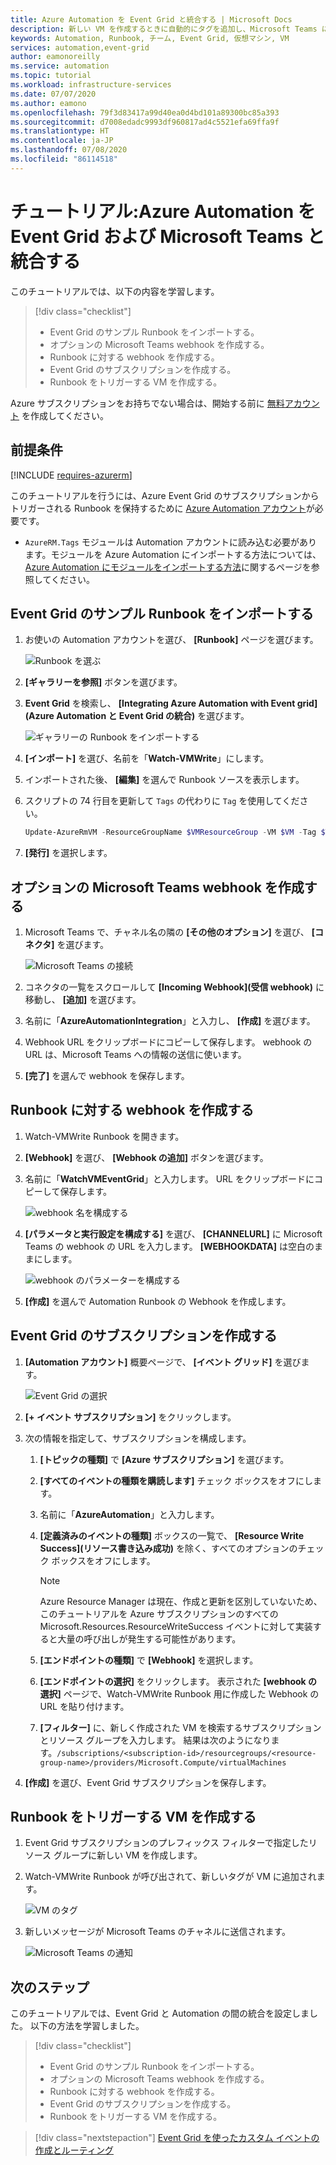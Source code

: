 ```yaml
---
title: Azure Automation を Event Grid と統合する | Microsoft Docs
description: 新しい VM を作成するときに自動的にタグを追加し、Microsoft Teams に通知を送信する方法について説明します。
keywords: Automation, Runbook, チーム, Event Grid, 仮想マシン, VM
services: automation,event-grid
author: eamonoreilly
ms.service: automation
ms.topic: tutorial
ms.workload: infrastructure-services
ms.date: 07/07/2020
ms.author: eamono
ms.openlocfilehash: 79f3d83417a99d40ea0d4bd101a89300bc85a393
ms.sourcegitcommit: d7008edadc9993df960817ad4c5521efa69ffa9f
ms.translationtype: HT
ms.contentlocale: ja-JP
ms.lasthandoff: 07/08/2020
ms.locfileid: "86114518"
---
```

# <a name="tutorial-integrate-azure-automation-with-event-grid-and-microsoft-teams"></a>チュートリアル:Azure Automation を Event Grid および Microsoft Teams と統合する

このチュートリアルでは、以下の内容を学習します。

> [!div class="checklist"]
> * Event Grid のサンプル Runbook をインポートする。
> * オプションの Microsoft Teams webhook を作成する。
> * Runbook に対する webhook を作成する。
> * Event Grid のサブスクリプションを作成する。
> * Runbook をトリガーする VM を作成する。

Azure サブスクリプションをお持ちでない場合は、開始する前に [無料アカウント](https://azure.microsoft.com/free/?WT.mc_id=A261C142F) を作成してください。

## <a name="prerequisites"></a>前提条件

[!INCLUDE [requires-azurerm](../../includes/requires-azurerm.md)]

このチュートリアルを行うには、Azure Event Grid のサブスクリプションからトリガーされる Runbook を保持するために [Azure Automation アカウント](../automation/automation-offering-get-started.md)が必要です。

* `AzureRM.Tags` モジュールは Automation アカウントに読み込む必要があります。モジュールを Azure Automation にインポートする方法については、[Azure Automation にモジュールをインポートする方法](../automation/automation-update-azure-modules.md)に関するページを参照してください。

## <a name="import-an-event-grid-sample-runbook"></a>Event Grid のサンプル Runbook をインポートする

1. お使いの Automation アカウントを選び、 **[Runbook]** ページを選びます。

   ![Runbook を選ぶ](./media/ensure-tags-exists-on-new-virtual-machines/select-runbooks.png)

2. **[ギャラリーを参照]** ボタンを選びます。

3. **Event Grid** を検索し、 **[Integrating Azure Automation with Event grid]\(Azure Automation と Event Grid の統合\)** を選びます。

    ![ギャラリーの Runbook をインポートする](media/ensure-tags-exists-on-new-virtual-machines/gallery-event-grid.png)

4. **[インポート]** を選び、名前を「**Watch-VMWrite**」にします。

5. インポートされた後、 **[編集]** を選んで Runbook ソースを表示します。 
6. スクリプトの 74 行目を更新して `Tags` の代わりに `Tag` を使用してください。

    ```powershell
    Update-AzureRmVM -ResourceGroupName $VMResourceGroup -VM $VM -Tag $Tag | Write-Verbose
    ```
7. **[発行]** を選択します。

## <a name="create-an-optional-microsoft-teams-webhook"></a>オプションの Microsoft Teams webhook を作成する

1. Microsoft Teams で、チャネル名の隣の **[その他のオプション]** を選び、 **[コネクタ]** を選びます。

    ![Microsoft Teams の接続](media/ensure-tags-exists-on-new-virtual-machines/teams-webhook.png)

2. コネクタの一覧をスクロールして **[Incoming Webhook]\(受信 webhook\)** に移動し、 **[追加]** を選びます。

3. 名前に「**AzureAutomationIntegration**」と入力し、 **[作成]** を選びます。

4. Webhook URL をクリップボードにコピーして保存します。 webhook の URL は、Microsoft Teams への情報の送信に使います。

5. **[完了]** を選んで webhook を保存します。

## <a name="create-a-webhook-for-the-runbook"></a>Runbook に対する webhook を作成する

1. Watch-VMWrite Runbook を開きます。

2. **[Webhook]** を選び、 **[Webhook の追加]** ボタンを選びます。

3. 名前に「**WatchVMEventGrid**」と入力します。 URL をクリップボードにコピーして保存します。

    ![webhook 名を構成する](media/ensure-tags-exists-on-new-virtual-machines/copy-url.png)

4. **[パラメータと実行設定を構成する]** を選び、 **[CHANNELURL]** に Microsoft Teams の webhook の URL を入力します。 **[WEBHOOKDATA]** は空白のままにします。

    ![webhook のパラメーターを構成する](media/ensure-tags-exists-on-new-virtual-machines/configure-webhook-parameters.png)

5. **[作成]** を選んで Automation Runbook の Webhook を作成します。

## <a name="create-an-event-grid-subscription"></a>Event Grid のサブスクリプションを作成する

1. **[Automation アカウント]** 概要ページで、 **[イベント グリッド]** を選びます。

    ![Event Grid の選択](media/ensure-tags-exists-on-new-virtual-machines/select-event-grid.png)

2. **[+ イベント サブスクリプション]** をクリックします。

3. 次の情報を指定して、サブスクリプションを構成します。
    1. **[トピックの種類]** で **[Azure サブスクリプション]** を選びます。
    2. **[すべてのイベントの種類を購読します]** チェック ボックスをオフにします。
    3. 名前に「**AzureAutomation**」と入力します。
    4. **[定義済みのイベントの種類]** ボックスの一覧で、 **[Resource Write Success]\(リソース書き込み成功\)** を除く、すべてのオプションのチェック ボックスをオフにします。

        > [!NOTE] 
        > Azure Resource Manager は現在、作成と更新を区別していないため、 このチュートリアルを Azure サブスクリプションのすべての Microsoft.Resources.ResourceWriteSuccess イベントに対して実装すると大量の呼び出しが発生する可能性があります。
    1. **[エンドポイントの種類]** で **[Webhook]** を選択します。
    2. **[エンドポイントの選択]** をクリックします。 表示された **[webhook の選択]** ページで、Watch-VMWrite Runbook 用に作成した Webhook の URL を貼り付けます。
    3. **[フィルター]** に、新しく作成された VM を検索するサブスクリプションとリソース グループを入力します。 結果は次のようになります。`/subscriptions/<subscription-id>/resourcegroups/<resource-group-name>/providers/Microsoft.Compute/virtualMachines`

4. **[作成]** を選び、Event Grid サブスクリプションを保存します。

## <a name="create-a-vm-that-triggers-the-runbook"></a>Runbook をトリガーする VM を作成する

1. Event Grid サブスクリプションのプレフィックス フィルターで指定したリソース グループに新しい VM を作成します。

2. Watch-VMWrite Runbook が呼び出されて、新しいタグが VM に追加されます。

    ![VM のタグ](media/ensure-tags-exists-on-new-virtual-machines/vm-tag.png)

3. 新しいメッセージが Microsoft Teams のチャネルに送信されます。

    ![Microsoft Teams の通知](media/ensure-tags-exists-on-new-virtual-machines/teams-vm-message.png)

## <a name="next-steps"></a>次のステップ

このチュートリアルでは、Event Grid と Automation の間の統合を設定しました。 以下の方法を学習しました。

> [!div class="checklist"]
> * Event Grid のサンプル Runbook をインポートする。
> * オプションの Microsoft Teams webhook を作成する。
> * Runbook に対する webhook を作成する。
> * Event Grid のサブスクリプションを作成する。
> * Runbook をトリガーする VM を作成する。

> [!div class="nextstepaction"]
> [Event Grid を使ったカスタム イベントの作成とルーティング](../event-grid/custom-event-quickstart.md)
